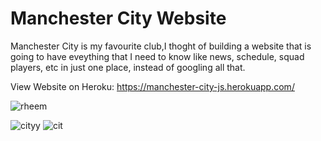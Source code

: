 # Manchester City Website


Manchester City is my favourite club,I thoght of building a website that is going to have eveything that I need to know like news, schedule, squad players, etc in just one place, instead of googling all that.



View Website on Heroku:
https://manchester-city-js.herokuapp.com/





![rheem](https://user-images.githubusercontent.com/62153882/109664443-fc2ee100-7b21-11eb-9785-4e00f469cb5a.PNG)

![cityy](https://user-images.githubusercontent.com/62153882/109664500-09e46680-7b22-11eb-9d30-fbce3c78edd2.PNG)
![cit](https://user-images.githubusercontent.com/62153882/109664728-4c0da800-7b22-11eb-990e-02d7c611e849.PNG)

